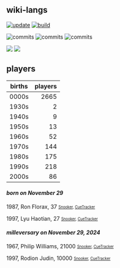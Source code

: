 ## wiki-langs
[![update](https://github.com/dreamerminsk/wiki-langs/actions/workflows/update-tables.yml/badge.svg)](https://github.com/dreamerminsk/wiki-langs/actions/workflows/update-tables.yml)
[![build](https://github.com/dreamerminsk/wiki-langs/actions/workflows/build.yml/badge.svg)](https://github.com/dreamerminsk/wiki-langs/actions/workflows/build.yml)

![commits](https://img.shields.io/github/commit-activity/y/dreamerminsk/wiki-langs)
![commits](https://img.shields.io/github/commit-activity/m/dreamerminsk/wiki-langs)
![commits](https://img.shields.io/github/commit-activity/w/dreamerminsk/wiki-langs)

![](https://img.shields.io/github/languages/code-size/dreamerminsk/wiki-langs)
![](https://img.shields.io/github/repo-size/dreamerminsk/wiki-langs)

## players
| births | players |
| :----: | ------: |
| 0000s | 2665 |
| 1930s | 2 |
| 1940s | 9 |
| 1950s | 13 |
| 1960s | 52 |
| 1970s | 144 |
| 1980s | 175 |
| 1990s | 218 |
| 2000s | 86 |

#### ***born on November 29***
1987, Ron Florax, 37 <sub><sup>[Snooker](http://www.snooker.org/res/index.asp?player=632), [CueTracker](http://cuetracker.net/Players/ron-florax/)</sup></sub>

1997, Lyu Haotian, 27 <sub><sup>[Snooker](http://www.snooker.org/res/index.asp?player=905), [CueTracker](http://cuetracker.net/Players/lyu-haotian/)</sup></sub>


#### ***milleversary on November 29, 2024***
1967, Philip Williams, 21000 <sub><sup>[Snooker](http://www.snooker.org/res/index.asp?player=1363), [CueTracker](http://cuetracker.net/Players/philip-williams/)</sup></sub>

1997, Rodion Judin, 10000 <sub><sup>[Snooker](http://www.snooker.org/res/index.asp?player=1544), [CueTracker](http://cuetracker.net/Players/rodion-judin/)</sup></sub>



